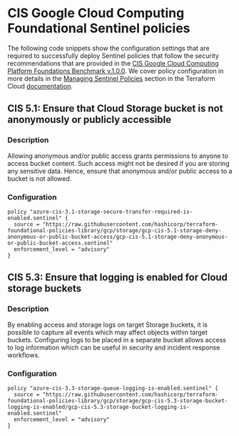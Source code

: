 #  CIS Google Cloud Computing Foundational Sentinel policies

The following code snippets show the configuration settings that are required to successfully deploy Sentinel policies that follow the security recommendations that are provided in the [CIS Google Cloud Computing Platform Foundations Benchmark v.1.0.0](https://www.cisecurity.org/benchmark/google_cloud_computing_platform/). We cover policy configuration in more details in the [Managing Sentinel Policies](https://www.terraform.io/docs/cloud/sentinel/manage-policies.html) section in the Terraform Cloud [documentation](https://www.terraform.io/docs/cloud/index.html).

## CIS 5.1: Ensure that Cloud Storage bucket is not anonymously or publicly accessible

### Description
Allowing anonymous and/or public access grants permissions to anyone to access bucket content. Such access might not be desired if you are storing any sensitive data. Hence, ensure that anonymous and/or public access to a bucket is not allowed.

### Configuration

```hcl
policy "azure-cis-3.1-storage-secure-transfer-required-is-enabled.sentinel" {
  source = "https://raw.githubusercontent.com/hashicorp/terraform-foundational-policies-library/gcp/storage/gcp-cis-5.1-storage-deny-anonymous-or-public-bucket-access/gcp-cis-5.1-storage-deny-anonymous-or-public-bucket-access.sentinel"
  enforcement_level = "advisory"
}
```

## CIS 5.3: Ensure that logging is enabled for Cloud storage buckets

### Description
By enabling access and storage logs on target Storage buckets, it is possible to capture all events which may affect objects within target buckets. Configuring logs to be placed in a separate bucket allows access to log information which can be useful in security and incident response workflows.

### Configuration

```hcl
policy "azure-cis-3.3-storage-queue-logging-is-enabled.sentinel" {
  source = "https://raw.githubusercontent.com/hashicorp/terraform-foundational-policies-library/gcp/storage/gcp-cis-5.3-storage-bucket-logging-is-enabled/gcp-cis-5.3-storage-bucket-logging-is-enabled.sentinel"
  enforcement_level = "advisory"
}
```